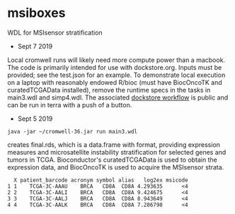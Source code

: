 # msiboxes
WDL for MSIsensor stratification

- Sept 7 2019

Local cromwell runs will likely need more compute power than a macbook.  The code is
primarily intended for use with dockstore.org.  Inputs must be provided; see the test.json
for an example.  To demonstrate local execution on a laptop with reasonably endowed R/bioc
(must have BiocOncoTK and curatedTCGAData installed), remove the runtime specs in the tasks
in main3.wdl and simp4.wdl.  The associated [dockstore workflow](https://dockstore.org/workflows/github.com/vjcitn/msiboxes/csvgen:master?tab=info) is public and can be run in terra with a push of a button.

- Sept 5 2019

```
java -jar ~/cromwell-36.jar run main3.wdl
```
creates final.rds, which is a data.frame with format, providing
expression measures and microsatellite instability stratification
for selected genes and tumors in TCGA.  Bioconductor's curatedTCGAData
is used to obtain the expression data, and BiocOncoTK is used to
acquire the MSIsensor strata.
```
  X patient_barcode acronym symbol alias   log2ex msicode
1 1    TCGA-3C-AAAU    BRCA   CD8A  CD8A 4.293635      <4
2 2    TCGA-3C-AALI    BRCA   CD8A  CD8A 9.424675      <4
3 3    TCGA-3C-AALJ    BRCA   CD8A  CD8A 8.943649      <4
4 4    TCGA-3C-AALK    BRCA   CD8A  CD8A 7.286798      <4
```
